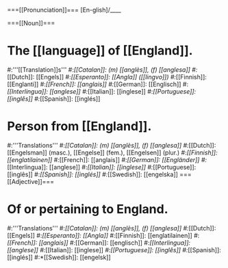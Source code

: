 ===[[Pronunciation]]===
[En-glish]/____

===[[Noun]]===
# The [[language]] of [[England]].
#:'''[[Translation]]s'''
#:*[[Catalan]]: (m) [[anglès]], (f) [[anglesa]]
#:*[[Dutch]]: [[Engels]]
#:*[[Esperanto]]: [[Angla]] ([[lingvo]])
#:*[[Finnish]]: [[Englanti]]
#:*[[French]]: [[anglais]]
#:*[[German]]: [[Englisch]]
#:*[[Interlingua]]: [[anglese]]
#:*[[Italian]]: [[inglese]]
#:*[[Portuguese]]: [[inglês]]
#:*[[Spanish]]: [[inglés]]
# Person from [[England]].
#:'''Translations'''
#:*[[Catalan]]: (m) [[anglès]], (f) [[anglesa]]
#:*[[Dutch]]: [[Engelsman]] (masc.), [[Engelse]] (fem.), [[Engelsen]] (plur.)
#:*[[Finnish]]: [[englatilainen]]
#:*[[French]]: [[anglais]]
#:*[[German]]: [[Engländer]] 
#:*[[Interlingua]]: [[anglese]]
#:*[[Italian]]: [[inglese]]
#:*[[Portuguese]]: [[inglês]]
#:*[[Spanish]]: [[inglés]]
#:*[[Swedish]]: [[engelska]]
===[[Adjective]]===
# Of or pertaining to England.
#:'''Translations'''
#:*[[Catalan]]: (m) [[anglès]], (f) [[anglesa]]
#:*[[Dutch]]: [[Engels]]
#:*[[Esperanto]]: [[Angla]]
#:*[[Finnish]]: [[englatilainen]]
#:*[[French]]: [[anglais]]
#:*[[German]]: [[englisch]]
#:*[[Interlingua]]: [[anglese]]
#:*[[Italian]]: [[inglese]]
#:*[[Portuguese]]: [[inglês]]
#:*[[Spanish]]: [[inglés]]
#:*[[Swedish]]: [[engelsk]]